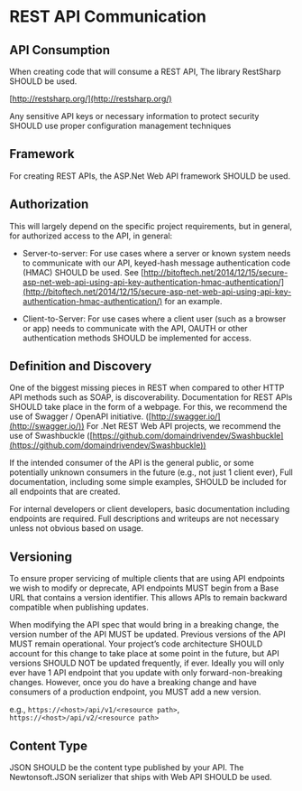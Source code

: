 REST API Communication
===========================================

## API Consumption

When creating code that will consume a REST API, The library RestSharp SHOULD be used.

[http://restsharp.org/](http://restsharp.org/)

Any sensitive API keys or necessary information to protect security SHOULD use proper configuration management techniques

## Framework

For creating REST APIs, the ASP.Net Web API framework SHOULD be used.

## Authorization

This will largely depend on the specific project requirements, but in general, for authorized access to the API, in general:

* Server-to-server: For use cases where a server or known system needs to communicate with our API, keyed-hash message authentication code (HMAC) SHOULD be used.  See [http://bitoftech.net/2014/12/15/secure-asp-net-web-api-using-api-key-authentication-hmac-authentication/](http://bitoftech.net/2014/12/15/secure-asp-net-web-api-using-api-key-authentication-hmac-authentication/) for an example.

* Client-to-Server: For use cases where a client user (such as a browser or app) needs to communicate with the API, OAUTH or other authentication methods SHOULD be implemented for access.

## Definition and Discovery

One of the biggest missing pieces in REST when compared to other HTTP API methods such as SOAP, is discoverability. Documentation for REST APIs SHOULD take place in the form of a webpage. For this, we recommend the use of Swagger / OpenAPI initiative. ([http://swagger.io/](http://swagger.io/)) For .Net REST Web API projects, we recommend the use of Swashbuckle ([https://github.com/domaindrivendev/Swashbuckle](https://github.com/domaindrivendev/Swashbuckle))

If the intended consumer of the API is the general public, or some potentially unknown consumers in the future (e.g., not just 1 client ever), Full documentation, including some simple examples, SHOULD be included for all endpoints that are created.

For internal developers or client developers, basic documentation including endpoints are required. Full descriptions and writeups are not necessary unless not obvious based on usage.

## Versioning

To ensure proper servicing of multiple clients that are using API endpoints we wish to modify or deprecate, API endpoints MUST begin from a Base URL that contains a version identifier. This allows APIs to remain backward compatible when publishing updates.

When modifying the API spec that would bring in a breaking change, the version number of the API MUST be updated. Previous versions of the API MUST remain operational. Your project’s code architecture SHOULD account for this change to take place at some point in the future, but API versions SHOULD NOT be updated frequently, if ever. Ideally you will only ever have 1 API endpoint that you update with only forward-non-breaking changes. However, once you do have a breaking change and have consumers of a production endpoint, you MUST add a new version.

e.g., `https://<host>/api/v1/<resource path>`, `https://<host>/api/v2/<resource path>`

## Content Type

JSON SHOULD be the content type published by your API. The Newtonsoft.JSON serializer that ships with Web API SHOULD be used.

